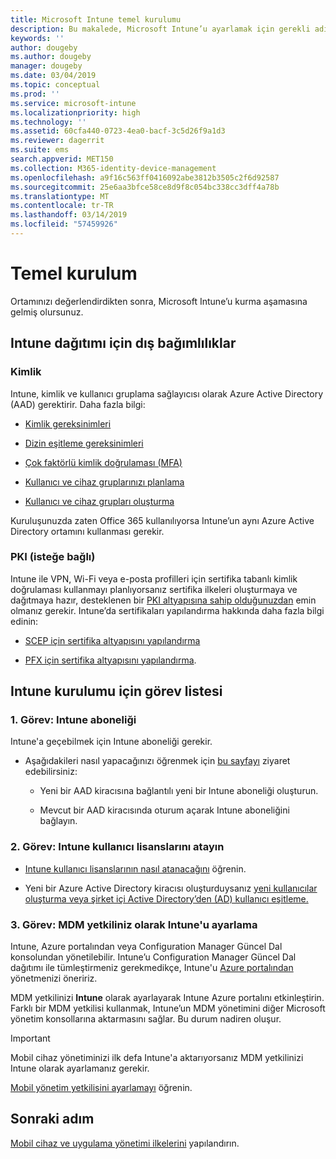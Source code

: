 ```yaml
---
title: Microsoft Intune temel kurulumu
description: Bu makalede, Microsoft Intune’u ayarlamak için gerekli adımlar sağlanmaktadır.
keywords: ''
author: dougeby
ms.author: dougeby
manager: dougeby
ms.date: 03/04/2019
ms.topic: conceptual
ms.prod: ''
ms.service: microsoft-intune
ms.localizationpriority: high
ms.technology: ''
ms.assetid: 60cfa440-0723-4ea0-bacf-3c5d26f9a1d3
ms.reviewer: dagerrit
ms.suite: ems
search.appverid: MET150
ms.collection: M365-identity-device-management
ms.openlocfilehash: a9f16c563ff0416092abe3812b3505c2f6d92587
ms.sourcegitcommit: 25e6aa3bfce58ce8d9f8c054bc338cc3dff4a78b
ms.translationtype: MT
ms.contentlocale: tr-TR
ms.lasthandoff: 03/14/2019
ms.locfileid: "57459926"
---
```

# <a name="basic-setup"></a>Temel kurulum

Ortamınızı değerlendirdikten sonra, Microsoft Intune’u kurma aşamasına gelmiş olursunuz.

## <a name="external-dependencies-for-an-intune-deployment"></a>Intune dağıtımı için dış bağımlılıklar

### <a name="identity"></a>Kimlik

Intune, kimlik ve kullanıcı gruplama sağlayıcısı olarak Azure Active Directory (AAD) gerektirir. Daha fazla bilgi:

-  [Kimlik gereksinimleri](https://docs.microsoft.com/azure/active-directory/active-directory-hybrid-identity-design-considerations-overview#design-considerations-overview)

-   [Dizin eşitleme gereksinimleri](https://docs.microsoft.com/azure/active-directory/active-directory-hybrid-identity-design-considerations-directory-sync-requirements)

-   [Çok faktörlü kimlik doğrulaması (MFA)](https://docs.microsoft.com/azure/active-directory/authentication/concept-mfa-howitworks)

-   [Kullanıcı ve cihaz gruplarınızı planlama](users-add.md)

-   [Kullanıcı ve cihaz grupları oluşturma](groups-get-started.md)

Kuruluşunuzda zaten Office 365 kullanılıyorsa Intune’un aynı Azure Active Directory ortamını kullanması gerekir.

### <a name="pki-optional"></a>PKI (isteğe bağlı)

Intune ile VPN, Wi-Fi veya e-posta profilleri için sertifika tabanlı kimlik doğrulaması kullanmayı planlıyorsanız sertifika ilkeleri oluşturmaya ve dağıtmaya hazır, desteklenen bir [PKI altyapısına sahip olduğunuzdan](certificates-configure.md) emin olmanız gerekir. Intune’da sertifikaları yapılandırma hakkında daha fazla bilgi edinin:

-   [SCEP için sertifika altyapısını yapılandırma](/intune/certificates-scep-configure)

-   [PFX için sertifika altyapısını yapılandırma](/intune/certficates-pfx-configure).


## <a name="task-list-for-an-intune-setup"></a>Intune kurulumu için görev listesi

### <a name="task-1-intune-subscription"></a>1. Görev: Intune aboneliği

Intune'a geçebilmek için Intune aboneliği gerekir.

-   Aşağıdakileri nasıl yapacağınızı öğrenmek için [bu sayfayı](https://admin.microsoft.com/Signup/Signup.aspx?OfferId=40BE278A-DFD1-470a-9EF7-9F2596EA7FF9&dl=INTUNE_A&ali=1#0) ziyaret edebilirsiniz:

    -   Yeni bir AAD kiracısına bağlantılı yeni bir Intune aboneliği oluşturun.

    -   Mevcut bir AAD kiracısında oturum açarak Intune aboneliğini bağlayın.

### <a name="task-2-assign-intune-user-licenses"></a>2. Görev: Intune kullanıcı lisanslarını atayın

-   [Intune kullanıcı lisanslarının nasıl atanacağını](licenses-assign.md) öğrenin.

-   Yeni bir Azure Active Directory kiracısı oluşturduysanız [yeni kullanıcılar oluşturma veya şirket içi Active Directory’den (AD) kullanıcı eşitleme.](https://docs.microsoft.com/azure/active-directory/connect/active-directory-aadconnect)

### <a name="task-3-set-your-mdm-authority-to-intune"></a>3. Görev: MDM yetkiliniz olarak Intune'u ayarlama

Intune, Azure portalından veya Configuration Manager Güncel Dal konsolundan yönetilebilir. Intune’u Configuration Manager Güncel Dal dağıtımı ile tümleştirmeniz gerekmedikçe, Intune'u [Azure portalından](https://portal.azure.com) yönetmenizi öneririz.

MDM yetkilinizi **Intune** olarak ayarlayarak Intune Azure portalını etkinleştirin. Farklı bir MDM yetkilisi kullanmak, Intune’un MDM yönetimini diğer Microsoft yönetim konsollarına aktarmasını sağlar. Bu durum nadiren oluşur.

> [!IMPORTANT]
> Mobil cihaz yönetiminizi ilk defa Intune'a aktarıyorsanız MDM yetkilinizi Intune olarak ayarlamanız gerekir.

[Mobil yönetim yetkilisini ayarlamayı](mdm-authority-set.md) öğrenin.

## <a name="next-step"></a>Sonraki adım

[Mobil cihaz ve uygulama yönetimi ilkelerini](migration-guide-configure-policies.md) yapılandırın.
